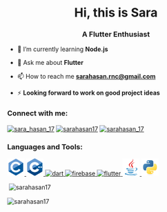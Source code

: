 <h1 align="center">Hi, this is Sara</h1>
<h3 align="center">A Flutter Enthusiast</h3>

- 🌱 I’m currently learning **Node.js**

- 💬 Ask me about **Flutter**

- 📫 How to reach me **sarahasan.rnc@gmail.com**

- ⚡ **Looking forward to work on good project ideas**

<h3 align="left">Connect with me:</h3>
<p align="left">
<a href="https://twitter.com/sara_hasan_17" target="blank"><img align="center" src="https://raw.githubusercontent.com/rahuldkjain/github-profile-readme-generator/master/src/images/icons/Social/twitter.svg" alt="sara_hasan_17" height="30" width="40" /></a>
<a href="https://linkedin.com/in/sarahasan17" target="blank"><img align="center" src="https://raw.githubusercontent.com/rahuldkjain/github-profile-readme-generator/master/src/images/icons/Social/linked-in-alt.svg" alt="sarahasan17" height="30" width="40" /></a>
<a href="https://instagram.com/sarahasan_17" target="blank"><img align="center" src="https://raw.githubusercontent.com/rahuldkjain/github-profile-readme-generator/master/src/images/icons/Social/instagram.svg" alt="sarahasan_17" height="30" width="40" /></a>
</p>

<h3 align="left">Languages and Tools:</h3>
<p align="left"> <a href="https://www.cprogramming.com/" target="_blank" rel="noreferrer"> <img src="https://raw.githubusercontent.com/devicons/devicon/master/icons/c/c-original.svg" alt="c" width="40" height="40"/> </a> <a href="https://www.w3schools.com/cpp/" target="_blank" rel="noreferrer"> <img src="https://raw.githubusercontent.com/devicons/devicon/master/icons/cplusplus/cplusplus-original.svg" alt="cplusplus" width="40" height="40"/> </a> <a href="https://dart.dev" target="_blank" rel="noreferrer"> <img src="https://www.vectorlogo.zone/logos/dartlang/dartlang-icon.svg" alt="dart" width="40" height="40"/> </a> <a href="https://firebase.google.com/" target="_blank" rel="noreferrer"> <img src="https://www.vectorlogo.zone/logos/firebase/firebase-icon.svg" alt="firebase" width="40" height="40"/> </a> <a href="https://flutter.dev" target="_blank" rel="noreferrer"> <img src="https://www.vectorlogo.zone/logos/flutterio/flutterio-icon.svg" alt="flutter" width="40" height="40"/> </a> <a href="https://www.java.com" target="_blank" rel="noreferrer"> <img src="https://raw.githubusercontent.com/devicons/devicon/master/icons/java/java-original.svg" alt="java" width="40" height="40"/> </a> <a href="https://www.python.org" target="_blank" rel="noreferrer"> <img src="https://raw.githubusercontent.com/devicons/devicon/master/icons/python/python-original.svg" alt="python" width="40" height="40"/> </a> </p>

<p>&nbsp;<img align="center" src="https://github-readme-stats.vercel.app/api/top-langs/?username=sarahasan17&theme=dark&hide_border=false&include_all_commits=true&count_private=true&layout=compac" alt="sarahasan17" /></p>
<p><img align="center" src="https://github-readme-streak-stats.herokuapp.com/?user=sarahasan17&theme=dark&hide_border=false" alt="sarahasan17" /></p>



